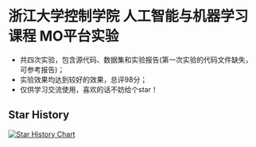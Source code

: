 # 浙江大学控制学院 人工智能与机器学习课程 MO平台实验

- 共四次实验，包含源代码、数据集和实验报告(第一次实验的代码文件缺失，可参考报告)；
- 实验效果均达到较好的效果，总评98分；
- 仅供学习交流使用，喜欢的话不妨给个star！

## Star History

[![Star History Chart](https://api.star-history.com/svg?repos=Ralph-cong/ZJU-ML-COURSE-LAB&type=Date)](https://www.star-history.com/#Ralph-cong/ZJU-ML-COURSE-LAB&Date)
